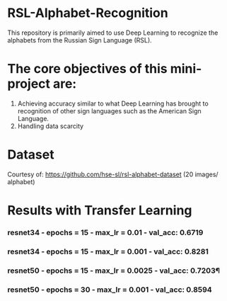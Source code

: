 # RSL-Alphabet-Recognition

This repository is primarily aimed to use Deep Learning to recognize the alphabets from the Russian Sign Language (RSL). 

# The core objectives of this mini-project are:
1. Achieving accuracy similar to what Deep Learning has brought to recognition of other sign languages such as the American Sign Language.
2. Handling data scarcity 

# Dataset

Courtesy of: https://github.com/hse-sl/rsl-alphabet-dataset (20 images/ alphabet)

# Results with Transfer Learning
### resnet34 - epochs = 15 - max_lr = 0.01 - val_acc: 0.6719
### resnet34 - epochs = 15 - max_lr = 0.001 - val_acc: 0.8281
### resnet50 - epochs = 15 - max_lr = 0.0025 - val_acc: 0.7203¶
### resnet50 - epochs = 30 - max_lr = 0.001 - val_acc: 0.8594
